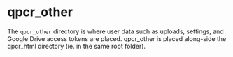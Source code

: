 # qpcr_other

The `qpcr_other` directory is where user data such as uploads, settings, and Google Drive access tokens are placed. qpcr_other is placed along-side the qpcr_html directory (ie. in the same root folder).
